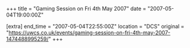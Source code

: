 +++
title = "Gaming Session on Fri 4th May 2007"
date = "2007-05-04T19:00:00Z"

[extra]
end_time = "2007-05-04T22:55:00Z"
location = "DCS"
original = "https://uwcs.co.uk/events/gaming-session-on-fri-4th-may-2007-1474488995259/"
+++



